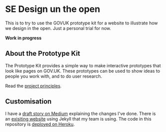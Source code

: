 # SE Design un the open
This is to try to use the GOVUK prototype kit for a website to illustrate how we design in the open. Just a personal trial for now.

**Work in progress**

## About the Prototype Kit

The Prototype Kit provides a simple way to make interactive prototypes that look like pages on GOV.UK. These prototypes can be used to show ideas to people you work with, and to do user research.

Read the [project principles](https://govuk-prototype-kit.herokuapp.com/docs/principles).

## Customisation

I have a [draft story on Medium]() explaining the changes I've done.
There is an [exisiting website](https://github.com/scotentSD) using Jekyll that my team is using. 
The code in this repository is [deployed on Heroku]().



